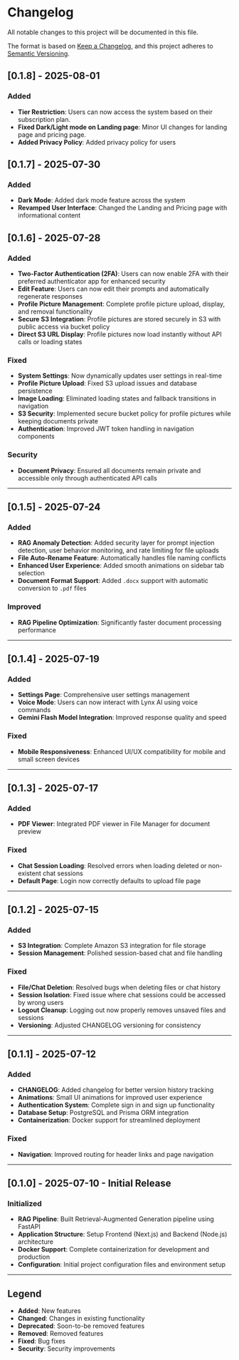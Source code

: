 # Changelog

All notable changes to this project will be documented in this file.

The format is based on [Keep a Changelog](https://keepachangelog.com/en/1.0.0/),
and this project adheres to [Semantic Versioning](https://semver.org/spec/v2.0.0.html).

## [0.1.8] - 2025-08-01

### Added
- **Tier Restriction**: Users can now access the system based on their subscription plan.
- **Fixed Dark/Light mode on Landing page**: Minor UI changes for landing page and pricing page.
- **Added Privacy Policy**: Added privacy policy for users

## [0.1.7] - 2025-07-30

### Added
- **Dark Mode**: Added dark mode feature across the system
- **Revamped User Interface**: Changed the Landing and Pricing page with informational content 

## [0.1.6] - 2025-07-28

### Added
- **Two-Factor Authentication (2FA)**: Users can now enable 2FA with their preferred authenticator app for enhanced security
- **Edit Feature**: Users can now edit their prompts and automatically regenerate responses
- **Profile Picture Management**: Complete profile picture upload, display, and removal functionality
- **Secure S3 Integration**: Profile pictures are stored securely in S3 with public access via bucket policy
- **Direct S3 URL Display**: Profile pictures now load instantly without API calls or loading states

### Fixed
- **System Settings**: Now dynamically updates user settings in real-time
- **Profile Picture Upload**: Fixed S3 upload issues and database persistence
- **Image Loading**: Eliminated loading states and fallback transitions in navigation
- **S3 Security**: Implemented secure bucket policy for profile pictures while keeping documents private
- **Authentication**: Improved JWT token handling in navigation components

### Security
- **Document Privacy**: Ensured all documents remain private and accessible only through authenticated API calls

---

## [0.1.5] - 2025-07-24

### Added
- **RAG Anomaly Detection**: Added security layer for prompt injection detection, user behavior monitoring, and rate limiting for file uploads
- **File Auto-Rename Feature**: Automatically handles file naming conflicts
- **Enhanced User Experience**: Added smooth animations on sidebar tab selection
- **Document Format Support**: Added `.docx` support with automatic conversion to `.pdf` files

### Improved
- **RAG Pipeline Optimization**: Significantly faster document processing performance

---

## [0.1.4] - 2025-07-19

### Added
- **Settings Page**: Comprehensive user settings management
- **Voice Mode**: Users can now interact with Lynx AI using voice commands
- **Gemini Flash Model Integration**: Improved response quality and speed

### Fixed
- **Mobile Responsiveness**: Enhanced UI/UX compatibility for mobile and small screen devices

---

## [0.1.3] - 2025-07-17

### Added
- **PDF Viewer**: Integrated PDF viewer in File Manager for document preview

### Fixed
- **Chat Session Loading**: Resolved errors when loading deleted or non-existent chat sessions
- **Default Page**: Login now correctly defaults to upload file page

---

## [0.1.2] - 2025-07-15

### Added
- **S3 Integration**: Complete Amazon S3 integration for file storage
- **Session Management**: Polished session-based chat and file handling

### Fixed
- **File/Chat Deletion**: Resolved bugs when deleting files or chat history
- **Session Isolation**: Fixed issue where chat sessions could be accessed by wrong users
- **Logout Cleanup**: Logging out now properly removes unsaved files and sessions
- **Versioning**: Adjusted CHANGELOG versioning for consistency

---

## [0.1.1] - 2025-07-12

### Added
- **CHANGELOG**: Added changelog for better version history tracking
- **Animations**: Small UI animations for improved user experience
- **Authentication System**: Complete sign in and sign up functionality
- **Database Setup**: PostgreSQL and Prisma ORM integration
- **Containerization**: Docker support for streamlined deployment

### Fixed
- **Navigation**: Improved routing for header links and page navigation

---

## [0.1.0] - 2025-07-10 - Initial Release

### Initialized
- **RAG Pipeline**: Built Retrieval-Augmented Generation pipeline using FastAPI
- **Application Structure**: Setup Frontend (Next.js) and Backend (Node.js) architecture
- **Docker Support**: Complete containerization for development and production
- **Configuration**: Initial project configuration files and environment setup

---

## Legend

- **Added**: New features
- **Changed**: Changes in existing functionality
- **Deprecated**: Soon-to-be removed features
- **Removed**: Removed features
- **Fixed**: Bug fixes
- **Security**: Security improvements